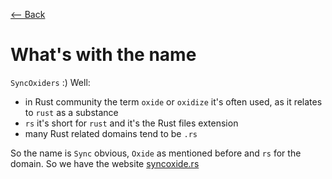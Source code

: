 [⟵ Back](../../README.md#whats-with-the-name)

# What's with the name

`SyncOxiders` :) Well:
- in Rust community the term `oxide` or `oxidize` it's often used, as it relates to `rust` as a substance
- `rs` it's short for `rust` and it's the Rust files extension
- many Rust related domains tend to be `.rs`

So the name is `Sync` obvious, `Oxide` as mentioned before and `rs` for the domain. So we have the website [syncoxide.rs](https://syncoxide.rs/)
